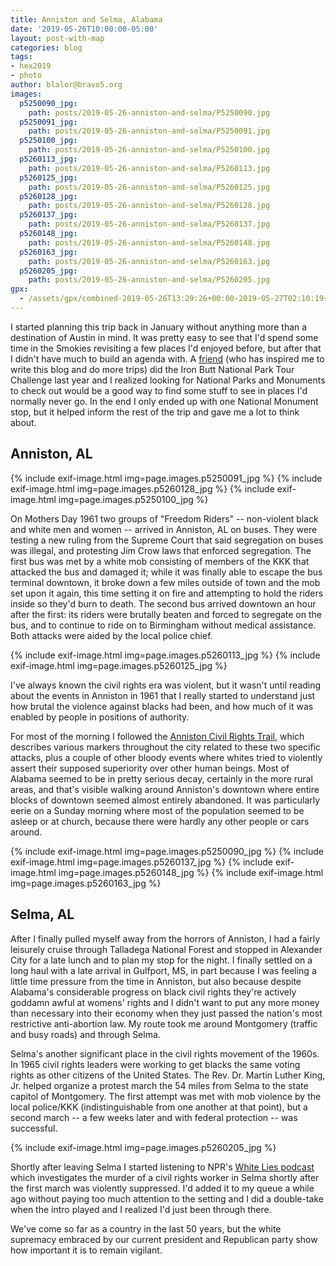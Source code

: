 ```yaml
---
title: Anniston and Selma, Alabama
date: '2019-05-26T10:00:00-05:00'
layout: post-with-map
categories: blog
tags:
- hex2019
- photo
author: blalor@bravo5.org
images:
  p5250090_jpg:
    path: posts/2019-05-26-anniston-and-selma/P5250090.jpg
  p5250091_jpg:
    path: posts/2019-05-26-anniston-and-selma/P5250091.jpg
  p5250100_jpg:
    path: posts/2019-05-26-anniston-and-selma/P5250100.jpg
  p5260113_jpg:
    path: posts/2019-05-26-anniston-and-selma/P5260113.jpg
  p5260125_jpg:
    path: posts/2019-05-26-anniston-and-selma/P5260125.jpg
  p5260128_jpg:
    path: posts/2019-05-26-anniston-and-selma/P5260128.jpg
  p5260137_jpg:
    path: posts/2019-05-26-anniston-and-selma/P5260137.jpg
  p5260148_jpg:
    path: posts/2019-05-26-anniston-and-selma/P5260148.jpg
  p5260163_jpg:
    path: posts/2019-05-26-anniston-and-selma/P5260163.jpg
  p5260205_jpg:
    path: posts/2019-05-26-anniston-and-selma/P5260205.jpg
gpx:
  - /assets/gpx/combined-2019-05-26T13:29:26+00:00-2019-05-27T02:10:19+00:00.gpx
---
```


I started planning this trip back in January without anything more than a destination of Austin in mind.  It was pretty easy to see that I'd spend some time in the Smokies revisiting a few places I'd enjoyed before, but after that I didn't have much to build an agenda with.  A [friend](http://motozor.com/) (who has inspired me to write this blog and do more trips) did the Iron Butt National Park Tour Challenge last year and I realized looking for National Parks and Monuments to check out would be a good way to find some stuff to see in places I'd normally never go.  In the end I only ended up with one National Monument stop, but it helped inform the rest of the trip and gave me a lot to think about.<!--more-->

## Anniston, AL

{% include exif-image.html img=page.images.p5250091_jpg %}
{% include exif-image.html img=page.images.p5260128_jpg %}
{% include exif-image.html img=page.images.p5250100_jpg %}

On Mothers Day 1961 two groups of "Freedom Riders" -- non-violent black and white men and women -- arrived in Anniston, AL on buses.  They were testing a new ruling from the Supreme Court that said segregation on buses was illegal, and protesting Jim Crow laws that enforced segregation.  The first bus was met by a white mob consisting of members of the KKK that attacked the bus and damaged it; while it was finally able to escape the bus terminal downtown, it broke down a few miles outside of town and the mob set upon it again, this time setting it on fire and attempting to hold the riders inside so they'd burn to death.  The second bus arrived downtown an hour after the first: its riders were brutally beaten and forced to segregate on the bus, and to continue to ride on to Birmingham without medical assistance.  Both attacks were aided by the local police chief.

{% include exif-image.html img=page.images.p5260113_jpg %}
{% include exif-image.html img=page.images.p5260125_jpg %}

I've always known the civil rights era was violent, but it wasn't until reading about the events in Anniston in 1961 that I really started to understand just how brutal the violence against blacks had been, and how much of it was enabled by people in positions of authority.

For most of the morning I followed the [Anniston Civil Rights Trail](http://www.annistoncivilrightstrail.org/phone/about.html), which describes various markers throughout the city related to these two specific attacks, plus a couple of other bloody events where whites tried to violently assert their supposed superiority over other human beings.  Most of Alabama seemed to be in pretty serious decay, certainly in the more rural areas, and that's visible walking around Anniston's downtown where entire blocks of downtown seemed almost entirely abandoned.  It was particularly eerie on a Sunday morning where most of the population seemed to be asleep or at church, because there were hardly any other people or cars around.

{% include exif-image.html img=page.images.p5250090_jpg %}
{% include exif-image.html img=page.images.p5260137_jpg %}
{% include exif-image.html img=page.images.p5260148_jpg %}
{% include exif-image.html img=page.images.p5260163_jpg %}

## Selma, AL

After I finally pulled myself away from the horrors of Anniston, I had a fairly leisurely cruise through Talladega National Forest and stopped in Alexander City for a late lunch and to plan my stop for the night.  I finally settled on a long haul with a late arrival in Gulfport, MS, in part because I was feeling a little time pressure from the time in Anniston, but also because despite Alabama's considerable progress on black civil rights they're actively goddamn awful at womens' rights and I didn't want to put any more money than necessary into their economy when they just passed the nation's most restrictive anti-abortion law.  My route took me around Montgomery (traffic and busy roads) and through Selma.

Selma's another significant place in the civil rights movement of the 1960s.  In 1965 civil rights leaders were working to get blacks the same voting rights as other citizens of the United States.  The Rev. Dr. Martin Luther King, Jr. helped organize a protest march the 54 miles from Selma to the state capitol of Montgomery.  The first attempt was met with mob violence by the local police/KKK (indistinguishable from one another at that point), but a second march -- a few weeks later and with federal protection -- was successful.  

{% include exif-image.html img=page.images.p5260205_jpg %}

Shortly after leaving Selma I started listening to NPR's [White Lies podcast](https://www.npr.org/podcasts/510343/white-lies) which investigates the murder of a civil rights worker in Selma shortly after the first march was violently suppressed.  I'd added it to my queue a while ago without paying too much attention to the setting and I did a double-take when the intro played and I realized I'd just been through there.

We've come so far as a country in the last 50 years, but the white supremacy embraced by our current president and Republican party show how important it is to remain vigilant.
